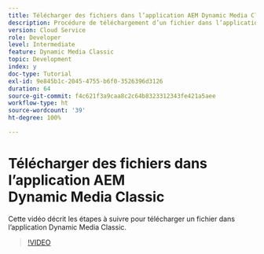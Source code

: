 ```yaml
---
title: Télécharger des fichiers dans l’application AEM Dynamic Media Classic
description: Procédure de téléchargement d’un fichier dans l’application Dynamic Media Classic
version: Cloud Service
role: Developer
level: Intermediate
feature: Dynamic Media Classic
topic: Development
index: y
doc-type: Tutorial
exl-id: 9e845b1c-2045-4755-b6f0-3526396d3126
duration: 64
source-git-commit: f4c621f3a9caa8c2c64b8323312343fe421a5aee
workflow-type: ht
source-wordcount: '39'
ht-degree: 100%

---
```


# Télécharger des fichiers dans l’application AEM Dynamic Media Classic

Cette vidéo décrit les étapes à suivre pour télécharger un fichier dans l’application Dynamic Media Classic.

>[!VIDEO](https://video.tv.adobe.com/v/335458?quality=12&learn=on)
